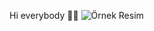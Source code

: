 Hi everybody 🙋‍♀️
<img src="https://datascientest.com/en/files/2024/06/Python-Variables-1024x585.jpg" alt="Örnek Resim"/>

